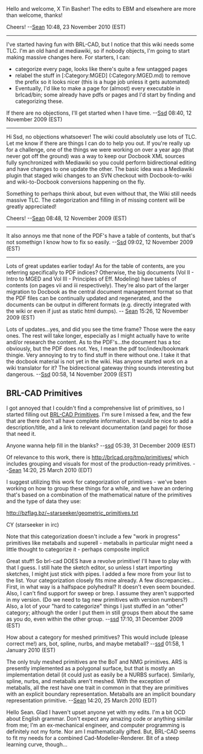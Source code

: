 Hello and welcome, X Tin Basher! The edits to EBM and elsewhere are more
than welcome, thanks!

Cheers! --[Sean](/wiki/user/Sean.md) 10:48, 23 November 2010 (EST)

------------------------------------------------------------------------

I've started having fun with BRL-CAD, but I notice that this wiki needs
some TLC. I'm an old hand at mediawiki, so if nobody objects, I'm going
to start making massive changes here. For starters, I can:

-   categorize every page, looks like there's quite a few untagged pages
-   relabel the stuff in [:Category:MGED] (:Category:MGED.md) to
    remove the prefix so it looks nicer (this is a huge job unless it
    gets automated)
-   Eventually, I'd like to make a page for (almost) every executable in
    brlcad/bin; some already have pdfs or pages and I'd start by finding
    and categorizing these.

If there are no objections, I'll get started when I have time.
--[Ssd](/wiki/user/Ssd.md) 08:40, 12 November 2009 (EST)

------------------------------------------------------------------------

Hi Ssd, no objections whatsoever! The wiki could absolutely use lots of
TLC. Let me know if there are things I can do to help you out. If you're
really up for a challenge, one of the things we were working on over a
year ago (that never got off the ground) was a way to keep our Docbook
XML sources fully synchronized with Mediawiki so you could perform
bidirectional editing and have changes to one update the other. The
basic idea was a Mediawiki plugin that staged wiki changes to an SVN
checkout with Docbook-to-wiki and wiki-to-Docbook conversions happening
on the fly.

Something to perhaps think about, but even without that, the Wiki still
needs massive TLC. The categorization and filling in of missing content
will be greatly appreciated!

Cheers! --[Sean](/wiki/user/Sean.md) 08:48, 12 November 2009 (EST)

------------------------------------------------------------------------

It also annoys me that none of the PDF's have a table of contents, but
that's not somethign I know how to fix so easily.
--[Ssd](/wiki/user/Ssd.md) 09:02, 12 November 2009 (EST)

------------------------------------------------------------------------

Lots of great updates earlier today! As for the table of contents, are
you referring specifically to PDF indices? Otherwise, the big documents
(Vol II - Intro to MGED and Vol III - Principles of Eff. Modeling) have
tables of contents (on pages vii and iii respectively). They're also
part of the larger migration to Docbook as the central document
management format so that the PDF files can be continually updated and
regenerated, and the documents can be output in different formats (e.g.
directly integrated with the wiki or even if just as static html dumps).
-- [Sean](/wiki/user/Sean.md) 15:26, 12 November 2009 (EST)


Lots of updates...yes, and did you see the time frame? Those were the
easy ones. The rest will take longer, especially as I might actually
have to write and/or research the content. As to the PDF's...the
document has a toc obviously, but the PDF does not. Yes, I mean the pdf
toc/index/bookmark thingie. Very annoying to try to find stuff in there
without one. I take it that the docbook material is not yet in the wiki.
Has anyone started work on a wiki translator for it? The bidirectional
gateway thing sounds interesting but dangerous.
--[Ssd](/wiki/user/Ssd.md) 00:58, 14 November 2009 (EST)

## BRL-CAD Primitives

I got annoyed that I couldn't find a comprehensive list of primitives,
so I started filling out [BRL-CAD
Primitives](BRL-CAD_Primitives.md). I'm sure I missed a few, and
the few that are there don't all have complete information. It would be
nice to add a description/title, and a link to relevant documentation
(and page) for those that need it.

Anyone wanna help fill in the blanks? --[ssd](/wiki/user/Ssd.md)
05:39, 31 December 2009 (EST)


Of relevance to this work, there is <http://brlcad.org/tmp/primitives/>
which includes grouping and visuals for most of the production-ready
primitives. --[Sean](/wiki/user/Sean.md) 14:20, 25 March 2010 (EDT)

I suggest utilizing this work for categorization of primitives - we've
been working on how to group these things for a while, and we have an
ordering that's based on a combination of the mathematical nature of the
primitives and the type of data they use:

<http://bzflag.bz/~starseeker/geometric_primitives.txt>

CY (starseeker in irc)

Note that this categorization doesn't include a few "work in progress"
primitives like metaballs and superell - metaballs in particular might
need a little thought to categorize it - perhaps composite implicit


Great stuff! So brl-cad DOES have a revolve primitive! I'll have to play
with that I guess. I still hate the sketch editor, so unless I start
importing sketches, I might just stick with pipes. I added a few more
from your list to the list. Your categorization closely fits mine
already. A few discrepancies... First, in what way is a halfspace
polyhedral? It doesn't even seem bounded. Also, I can't find support for
sweep or brep. I assume they aren't supported in my version. (Do we need
to tag new primitives with version numbers?) Also, a lot of your "hard
to categorize" things I just stuffed in an "other" category; although
the order I put them in still groups them about the same as you do, even
within the other group. --[ssd](/wiki/user/Ssd.md) 17:10, 31 December
2009 (EST)

How about a category for meshed primitives? This would include (please
correct me!) ars, bot, spline, nurbs, and maybe metaball?
--[ssd](/wiki/user/Ssd.md) 01:58, 1 January 2010 (EST)


The only truly meshed primitives are the BoT and NMG primitives. ARS is
presently implemented as a polygonal surface, but that is mostly an
implementation detail (it could just as easily be a NURBS surface).
Similarly, spline, nurbs, and metaballs aren't meshed. With the
exception of metaballs, all the rest have one trait in common in that
they are primitives with an explicit boundary representation. Metaballs
are an implicit boundary representation primitive.
--[Sean](/wiki/user/Sean.md) 14:20, 25 March 2010 (EDT)

Hello Sean. Glad I haven't upset anyone yet with my edits. I'm a bit OCD
about English grammar. Don't expect any amazing code or anything similar
from me; I'm an ex-mechanical engineer, and computer programming is
definitely not my forte. Nor am I mathematically gifted. But, BRL-CAD
seems to fit my needs for a combined Cad-Modeller-Renderer. Bit of a
steep learning curve, though...
